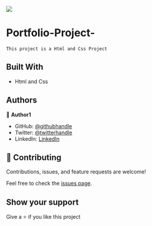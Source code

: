 ![](https://img.shields.io/badge/Microverse-blueviolet)

# Portfolio-Project-

    This project is a Html and Css Project

## Built With

- Html and Css

## Authors

👤 **Author1**

- GitHub: [@githubhandle](https://github.com/AmeenahBuhari)
- Twitter: [@twitterhandle](https://twitter.com/AminaBuhari)
- LinkedIn: [LinkedIn](https://linkedin.com/in/AminaBuhari)

## 🤝 Contributing

Contributions, issues, and feature requests are welcome!

Feel free to check the [issues page](../../issues/).

## Show your support

Give a ⭐️ if you like this project

